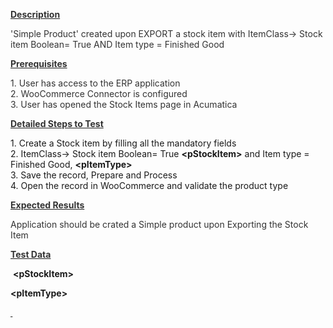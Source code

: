 
<p><strong><u><span style="color: rgb(51,51,51);">Description</span></u></strong></p>
<p><span style="color: rgb(51,51,51);">'Simple Product' created upon EXPORT a stock item with ItemClass-&gt; Stock item Boolean= True AND Item type = Finished Good</span></p>
<p style="margin-left: 0.0in;"><strong><u><span style="color: rgb(51,51,51);">Prerequisites</span></u></strong><span style="color: rgb(51,51,51);">&nbsp;</span></p>
<p style="margin-left: 0.0in;"><span style="color: rgb(51,51,51);">1. User has access to the ERP application<br /> 2. WooCommerce Connector is configured<br /> 3. User has opened the Stock Items page in Acumatica</span></p>
<p style="margin-left: 0.0in;"><strong><u><span style="color: rgb(51,51,51);">Detailed Steps to Test</span></u></strong><span style="color: rgb(51,51,51);">&nbsp;</span></p>
<p style="margin-left: 0.0in;">1. Create a Stock item by filling all the mandatory fields<br />2. ItemClass-&gt; Stock item Boolean= True&nbsp;<strong>&lt;pStockItem&gt;</strong>&nbsp;and Item type = Finished Good,&nbsp;<strong>&lt;pItemType&gt;</strong><br />3. Save the record, Prepare and Process<br />4. Open the record in WooCommerce and validate the product type</p>
<p style="margin-left: 0.0in;"><strong><u><span style="color: rgb(51,51,51);">Expected Results</span></u></strong><span style="color: rgb(51,51,51);">&nbsp;</span></p>
<p style="margin-left: 0.0in;"><span style="color: rgb(51,51,51);">Application should be crated a Simple product upon Exporting the Stock Item</span></p>
<p style="margin-left: 0.0in;"><strong><u><span style="color: rgb(51,51,51);">Test Data</span></u></strong></p>
<p>&nbsp;<strong>&lt;pStockItem&gt;</strong></p>
<p><strong>&lt;pItemType&gt;</strong></p>
<p style="margin-left: 0.0in;"><strong><u><span style="color: rgb(51,51,51);">&nbsp;</span></u></strong><span style="color: rgb(51,51,51);">&nbsp;</span></p>
